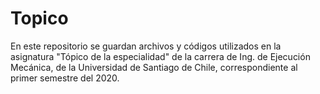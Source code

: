 # Topico 
En este repositorio se guardan archivos y códigos utilizados en la asignatura "Tópico de la especialidad" de la carrera de Ing. de Ejecución Mecánica, de la Universidad de Santiago de Chile, correspondiente al primer semestre del 2020.
